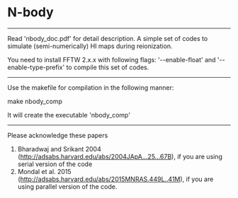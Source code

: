 # N-body
_____________________________________
Read 'nbody_doc.pdf' for detail description.
A simple set of codes to simulate (semi-numerically) HI maps during reionization.

You need to install FFTW 2.x.x with following flags: '--enable-float' and '--enable-type-prefix' to compile this set of codes.


_____________________________________
Use the makefile for compilation in the following manner:

make nbody_comp

It will create the executable 'nbody_comp'

______________________________________
Please acknowledge these papers 
1. Bharadwaj and Srikant 2004 (http://adsabs.harvard.edu/abs/2004JApA...25...67B), if you are using serial version of the code
2. Mondal et al. 2015 (http://adsabs.harvard.edu/abs/2015MNRAS.449L..41M), if you are using parallel version of the code.
